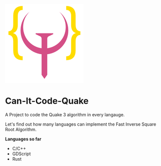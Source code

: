 ![logo.png](Assets/logo.png)
# Can-It-Code-Quake
A Project to code the Quake 3 algorithm in every langauge.

Let's find out how many languages can implement the Fast Inverse Square Root Algorithm.

**Languages so far**
- C/C++
- GDScript
- Rust